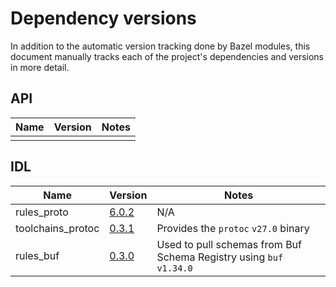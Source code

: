 # Dependency versions

In addition to the automatic version tracking done by Bazel modules, this document manually tracks each of the project's
dependencies and versions in more detail.

## API

| Name | Version                                                  | Notes                            |
| ---- |----------------------------------------------------------|----------------------------------|
| | |

## IDL

| Name | Version                                                         | Notes                                                              |
| ---- |-----------------------------------------------------------------|--------------------------------------------------------------------|
| rules_proto | [6.0.2](https://registry.bazel.build/modules/rules_proto)       | N/A                                                                |
| toolchains_protoc | [0.3.1](https://registry.bazel.build/modules/toolchains_protoc) | Provides the `protoc` `v27.0` binary                               |
| rules_buf | [0.3.0](https://registry.bazel.build/modules/rules_buf)         | Used to pull schemas from Buf Schema Registry using `buf` `v1.34.0` |
